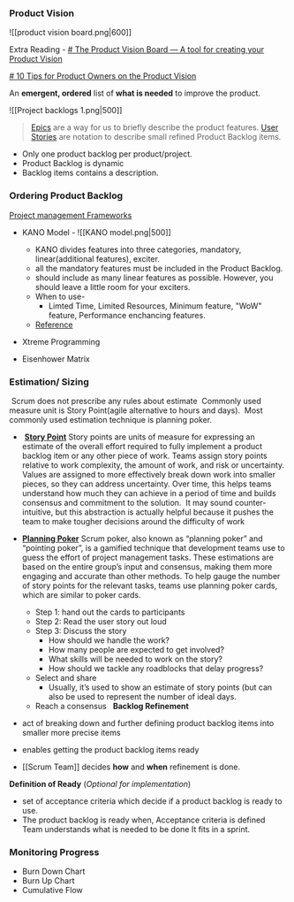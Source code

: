 ### Product Vision
![[product vision board.png|600]]

Extra Reading -
[# The Product Vision Board — A tool for creating your Product Vision](https://medium.com/the-value-maximizers/the-product-vision-board-a-tool-for-creating-your-product-vision-694d130ed5eb)

[# 10 Tips for Product Owners on the Product Vision](https://medium.com/the-value-maximizers/10-tips-for-product-owners-on-the-product-vision-7e033bde6b09)


An __emergent, ordered__ list of __what is needed__ to improve the product.


![[Project backlogs 1.png|500]]

>[Epics](https://www.atlassian.com/agile/project-management/epics) are a way for us to briefly describe the product features.
> [User Stories](https://www.atlassian.com/agile/project-management/user-stories) are notation to describe small refined Product Backlog items.


- Only one product backlog per product/project.
- Product Backlog is dynamic
- Backlog items contains a description.

### Ordering Product Backlog
[Project management Frameworks](https://www.productplan.com/learn/product-management-frameworks/)
- KANO Model - 
![[KANO model.png|500]]
	- KANO divides features into three categories, mandatory, linear(additional features), exciter.
	- all the mandatory features must be included in the Product Backlog.
	- should include as many linear features as possible. However, you should leave a little room for your exciters.
	- When to use-
		- Limted Time, Limited Resources, Minimum feature, "WoW" feature, Performance enchancing features.
	- [Reference](https://www.productplan.com/glossary/kano-model/)

- Xtreme Programming
- Eisenhower Matrix

### Estimation/ Sizing

 Scrum does not prescribe any rules about estimate
 Commonly used measure unit is Story Point(agile alternative to hours and days).
 Most commonly used estimation technique is planning poker.
-  [__Story Point__](https://www.atlassian.com/agile/project-management/estimation)
	Story points are units of measure for expressing an estimate of the overall effort required to fully implement a product backlog item or any other piece of work. 
	Teams assign story points relative to work complexity, the amount of work, and risk or uncertainty.
	Values are assigned to more effectively break down work into smaller pieces, so they can address uncertainty.
	Over time, this helps teams understand how much they can achieve in a period of time and builds consensus and commitment to the solution.  It may sound counter-intuitive, but this abstraction is actually helpful because it pushes the team to make tougher decisions around the difficulty of work

- [__Planning Poker__](https://www.atlassian.com/blog/platform/scrum-poker-for-agile-projects)
	Scrum poker, also known as “planning poker” and “pointing poker”, is a gamified technique that development teams use to guess the effort of project management tasks.
	These estimations are based on the entire group’s input and consensus, making them more engaging and accurate than other methods. To help gauge the number of story points for the relevant tasks, teams use planning poker cards, which are similar to poker cards.
	- Step 1: hand out the cards to participants
	- Step 2: Read the user story out loud
	- Step 3: Discuss the story
		-  How should we handle the work?
		- How many people are expected to get involved?
		- What skills will be needed to work on the story?
		- How should we tackle any roadblocks that delay progress?
	- Select and share
		- Usually, it’s used to show an estimate of story points (but can also be used to represent the number of ideal days.
	- Reach a consensus 
 
__Backlog Refinement__
- act of breaking down and further defining product backlog items into smaller more precise items
- enables getting the product backlog items ready
- [[Scrum Team]] decides __how__ and __when__ refinement is done.

__Definition of Ready__ (_Optional for implementation_)
- set of acceptance criteria which decide if a product backlog is ready to use.
- The product backlog is ready when, 
		Acceptance criteria is defined
		Team understands what is needed to be done
		It fits in a sprint.

### Monitoring Progress
- Burn Down Chart
- Burn Up Chart
- Cumulative Flow

	
